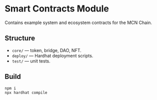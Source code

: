 # Smart Contracts Module

Contains example system and ecosystem contracts for the MCN Chain.

## Structure
- `core/` — token, bridge, DAO, NFT.
- `deploy/` — Hardhat deployment scripts.
- `test/` — unit tests.

## Build
```bash
npm i
npx hardhat compile
